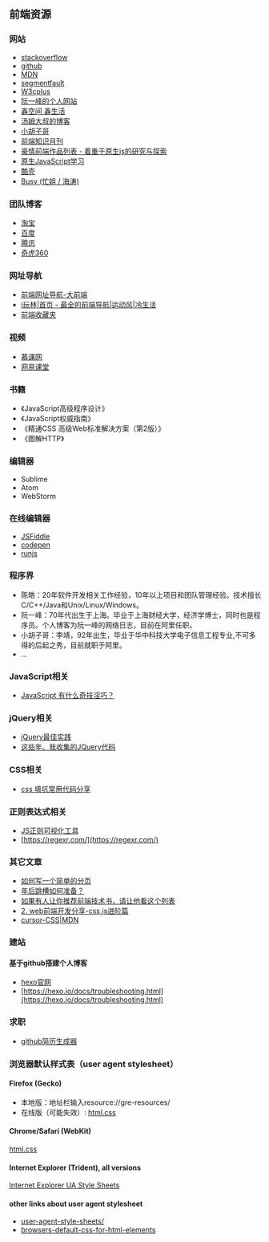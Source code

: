 ## 前端资源
### 网站
- [stackoverflow](https://stackoverflow.com/)
- [github](https://github.com/)
- [MDN](https://developer.mozilla.org/zh-CN/docs/Learn)
- [segmentfault](https://segmentfault.com/)
- [W3cplus](http://www.w3cplus.com/)
- [阮一峰的个人网站](http://www.ruanyifeng.com)
- [鑫空间 鑫生活](http://www.zhangxinxu.com/)
- [汤姆大叔的博客](http://www.cnblogs.com/TomXu/)
- [小胡子哥](http://www.barretlee.com/entry/)
- [前端知识月刊](http://jsfront.org/month/)
- [豪情前端作品列表 - 着重于原生js的研究与探索](https://jikeytang.github.io/)
- [原生JavaScript学习](http://fgm.cc/learn/)
- [酷壳](https://coolshell.cn/)
- [Busy (忙姐 / 海涛)](http://moyu-edu.com/b/)


### 团队博客
- [淘宝](http://taobaofed.org/)
- [百度](http://fex.baidu.com/)
- [腾讯](http://www.alloyteam.com/)
- [奇虎360](https://75team.com/)

### 网址导航
- [前端网址导航-大前端](http://www.daqianduan.com/nav)
- [i玩林|首页 - 最全的前端导航|运动风|冷生活](http://www.iwan0.com/)
- [前端收藏夹](http://collect.w3ctrain.com/)

### 视频
- [慕课网](http://www.imooc.com/)
- [网易课堂](http://study.163.com/)

### 书籍
- 《JavaScript高级程序设计》
- 《JavaScript权威指南》
- 《精通CSS 高级Web标准解决方案（第2版）》
- 《图解HTTP》


### 编辑器
- Sublime
- Atom
- WebStorm

### 在线编辑器
- [JSFiddle](https://jsfiddle.net/)
- [codepen](https://codepen.io/)
- [runjs](http://runjs.cn/code)

### 程序界
- 陈皓：20年软件开发相关工作经验，10年以上项目和团队管理经验。技术擅长C/C++/Java和Unix/Linux/Windows。
- 阮一峰：70年代出生于上海。毕业于上海财经大学，经济学博士，同时也是程序员。个人博客为阮一峰的网络日志，目前在阿里任职。
- 小胡子哥：李靖，92年出生，毕业于华中科技大学电子信息工程专业,不可多得的后起之秀，目前就职于阿里。
- ...

### JavaScript相关
- [JavaScript 有什么奇技淫巧？](https://www.zhihu.com/question/27428135)

### jQuery相关
- [jQuery最佳实践](http://www.ruanyifeng.com/blog/2011/08/jquery_best_practices.html)
- [这些年、我收集的JQuery代码](http://www.cnblogs.com/edison1105/archive/2012/07/31/2617518.html)


### CSS相关
- [css 填坑常用代码分享](http://www.cnblogs.com/jikey/p/4233003.html)

### 正则表达式相关
- [JS正则可视化工具](https://regexper.com/)
- [https://regexr.com/](https://regexr.com/)

### 其它文章
- [如何写一个简单的分页](http://f2e.souche.com/blog/ru-he-xie-ge-jian-dan-de-fen-ye/)
- [年后跳槽如何准备？](http://www.cnblogs.com/jikey/p/5201185.html)
- [如果有人让你推荐前端技术书，请让他看这个列表](http://web.jobbole.com/86734/)
- [2. web前端开发分享-css,js进阶篇](http://www.cnblogs.com/jikey/p/3601666.html)
- [cursor-CSS|MDN](https://developer.mozilla.org/en-US/docs/Web/CSS/cursor)

### 建站
#### 基于github搭建个人博客
- [hexo官网](https://hexo.io/)
- [https://hexo.io/docs/troubleshooting.html](https://hexo.io/docs/troubleshooting.html)

### 求职
- [github简历生成器](https://resume.github.io/)

### 浏览器默认样式表（user agent stylesheet）
#### Firefox (Gecko)
- 本地版：地址栏输入resource://gre-resources/
- 在线版（可能失效）: [html.css](https://mxr.mozilla.org/mozilla-central/source/layout/style/html.css) 
#### Chrome/Safari (WebKit)
[html.css](http://trac.webkit.org/browser/trunk/Source/WebCore/css/html.css)
#### Internet Explorer (Trident), all versions
[Internet Explorer UA Style Sheets](http://www.iecss.com/)
#### other links about user agent stylesheet
- [user-agent-style-sheets/](https://meiert.com/en/blog/user-agent-style-sheets/)
- [browsers-default-css-for-html-elements](https://stackoverflow.com/questions/6867254/browsers-default-css-for-html-elements?noredirect=1)





